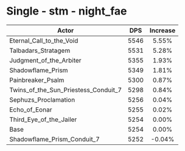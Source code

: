 # Single - stm - night_fae
| Actor | DPS | Increase |
|---|:---:|:---:|
|Eternal_Call_to_the_Void|5546|5.55%|
|Talbadars_Stratagem|5531|5.28%|
|Judgment_of_the_Arbiter|5355|1.93%|
|Shadowflame_Prism|5349|1.81%|
|Painbreaker_Psalm|5300|0.87%|
|Twins_of_the_Sun_Priestess_Conduit_7|5298|0.84%|
|Sephuzs_Proclamation|5256|0.04%|
|Echo_of_Eonar|5255|0.02%|
|Third_Eye_of_the_Jailer|5254|0.00%|
|Base|5254|0.00%|
|Shadowflame_Prism_Conduit_7|5252|-0.04%|
